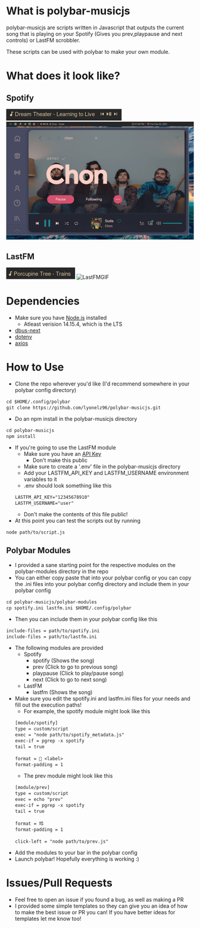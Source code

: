 # What is polybar-musicjs
polybar-musicjs are scripts written in Javascript that outputs the current 
song that is playing on your Spotify (Gives you prev,playpause and next
controls) or LastFM scrobbler.

These scripts can be used with polybar to make your own module.

# What does it look like?

## Spotify
![Spotify](screenshots/spotify.png)
![SpotifyGIF](screenshots/spotify.gif)

## LastFM
![LastFM](screenshots/lastfm.png)
![LastFMGIF](screenshots/lastfm.gif)

# Dependencies
  - Make sure you have [Node.js](https://nodejs.org/en/) installed 
    - Atleast verision 14.15.4, which is the LTS
  - [dbus-next](https://github.com/dbusjs/node-dbus-next)
  - [dotenv](https://github.com/motdotla/dotenv)
  - [axios](https://github.com/axios/axios)

# How to Use
  - Clone the repo wherever you'd like (I'd recommend somewhere in your 
  polybar config directory)
  ```
  cd $HOME/.config/polybar
  git clone https://github.com/lyonelz96/polybar-musicjs.git
  ```
  - Do an npm install in the polybar-musicjs directory
  ```
  cd polybar-musicjs
  npm install
  ```
  - If you're going to use the LastFM module
    - Make sure you have an [API Key](https://www.last.fm/api)
      - Don't make this public
    - Make sure to create a '.env' file in the polybar-musicjs directory
    - Add your LASTFM_API_KEY and LASTFM_USERNAME environment variables to it
    - .env should look something like this
    ```
    LASTFM_API_KEY="12345678910"
    LASTFM_USERNAME="user"
    ```
    - Don't make the contents of this file public!
  - At this point you can test the scripts out by running
  ```
  node path/to/script.js
  ```
## Polybar Modules
  - I provided a sane starting point for the respective modules on the
  polybar-modules directory in the repo
  - You can either copy paste that into your polybar config or you can copy
  the .ini files into your polybar config directory and include them in your
  polybar config
  ```
  cd polybar-musicjs/polybar-modules
  cp spotify.ini lastfm.ini $HOME/.config/polybar
  ```
  - Then you can include them in your polybar config like this
  ```
  include-files = path/to/spotify.ini
  include-files = path/to/lastfm.ini
  ```
  - The following modules are provided
    - Spotify
      - spotify (Shows the song)
      - prev (Click to go to previous song)
      - playpause (Click to play/pause song)
      - next (Click to go to next song)
    - LastFM
      - lastfm (Shows the song)
  - Make sure you edit the spotify.ini and lastfm.ini files for your needs and
  fill out the execution paths!
    - For example, the spotify module might look like this
    ```
    [module/spotify]
    type = custom/script
    exec = "node path/to/spotify_metadata.js"
    exec-if = pgrep -x spotify
    tail = true

    format =  <label>
    format-padding = 1
    ```
    - The prev module might look like this
    ```
    [module/prev]
    type = custom/script
    exec = echo "prev"
    exec-if = pgrep -x spotify
    tail = true

    format = 玲
    format-padding = 1

    click-left = "node path/to/prev.js"
    ```
  - Add the modules to your bar in the polybar config
  - Launch polybar! Hopefully everything is working :)

# Issues/Pull Requests
  - Feel free to open an issue if you found a bug, as well as making a PR
  - I provided some simple templates so they can give you an idea of how 
  to make the best issue or PR you can! If you have better ideas for templates
  let me know too!
